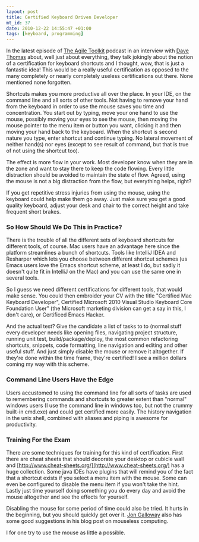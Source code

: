 ```yaml
--- 
layout: post
title: Certified Keyboard Driven Developer
mt_id: 37
date: 2010-12-22 14:55:47 +01:00
tags: [keyboard, programming]
---
```


In the latest episode of [The Agile Toolkit](http://agiletoolkit.libsyn.com/) podcast in an interview with [Dave Thomas](http://www.davethomas.net/index.html) about, well just about everything, they talk jokingly about the notion of a certification for keyboard shortcuts and I thought, wow, that is just a fantastic idea! This would be a really useful certification as opposed to the many completely or nearly completely useless certifications out there. None mentioned none forgotten.

Shortcuts makes you more productive all over the place. In your IDE, on the command line and all sorts of other tools. Not having to remove your hand from the keyboard in order to use the mouse saves you time and concentration. You start out by typing, move your one hand to use the mouse, possibly moving your eyes to see the mouse, then moving the mouse pointer to the menu item or button you want, clicking it and then moving your hand back to the keyboard. When the shortcut is second nature you type, enter shortcut and continue typing. No lateral movement of neither hand(s) nor eyes (except to see result of command, but that is true of not using the shortcut too).

The effect is more flow in your work. Most developer know when they are in the zone and want to stay there to keep the code flowing. Every little distraction should be avoided to maintain the state of flow. Agreed, using the mouse is not a big distraction from the flow, but everything helps, right?

If you get repetitive stress injuries from using the mouse, using the keyboard could help make them go away. Just make sure you get a good quality keyboard, adjust your desk and chair to the correct height and take frequent short brakes.

### So How Should We Do This in Practice?

There is the trouble of all the different sets of keyboard shortcuts for different tools, of course. Mac users have an advantage here since the platform streamlines a bunch of shortcuts. Tools like IntelliJ IDEA and Resharper which lets you choose between different shortcut schemes (us Emacs users love the Emacs shortcut scheme, at least I do, but sadly it doesn't quite fit in IntelliJ on the Mac) and you can use the same one in several tools.

So I guess we need different certifications for different tools, that would make sense. You could then embroider your CV with the title "Certified Mac Keyboard Developer", Certified Microsoft 2010 Visual Studio Keyboard Core Foundation User" (the Microsoft marketing division can get a say in this, I don't care), or Certificed Emacs Hacker.

And the actual test? Give the candidate a list of tasks to to (normal stuff every developer needs like opening files, navigating project structure, running unit test, build/package/deploy, the most common refactoring shortcuts, snippets, code formatting, line navigation and editing and other useful stuff. And just simply disable the mouse or remove it altogether. If they're done within the time frame, they're certified! I see a million dollars coming my way with this scheme.

### Command Line Users Have the Edge

Users accustomed to using the command line for all sorts of tasks are used to remembering commands and shortcuts to greater extent than "normal" windows users (I use the command line in windows too, but not the crummy built-in cmd.exe) and could get certified more easily. The history navigation in the unix shell, combined with aliases and piping is awesome for productivity.

### Training For the Exam

There are some techniques for training for this kind of certification. First there are cheat sheets that should decorate your desktop or cubicle wall and [http://www.cheat-sheets.org/](http://www.cheat-sheets.org/) has a huge collection. Some java IDEs have plugins that will remind you of the fact that a shortcut exists if you select a menu item with the mouse. Some can even be configured to disable the menu item if you won't take the hint. Lastly just time yourself doing something you do every day and avoid the mouse altogether and see the effects for yourself.

Disabling the mouse for some period of time could also be tried. It hurts in the beginning, but you should quickly get over it. [Jon Galloway](http://weblogs.asp.net/jgalloway/archive/2006/06/14/Mouseless-Computing.aspx) also has some good suggestions in his blog post on mouseless computing.

I for one try to use the mouse as little a possible.

